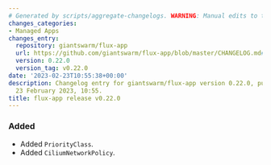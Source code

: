 ```yaml
---
# Generated by scripts/aggregate-changelogs. WARNING: Manual edits to this files will be overwritten.
changes_categories:
- Managed Apps
changes_entry:
  repository: giantswarm/flux-app
  url: https://github.com/giantswarm/flux-app/blob/master/CHANGELOG.md#0220---2023-02-23
  version: 0.22.0
  version_tag: v0.22.0
date: '2023-02-23T10:55:38+00:00'
description: Changelog entry for giantswarm/flux-app version 0.22.0, published on
  23 February 2023, 10:55.
title: flux-app release v0.22.0
---
```


### Added
- Added `PriorityClass`.
- Added `CiliumNetworkPolicy`.
